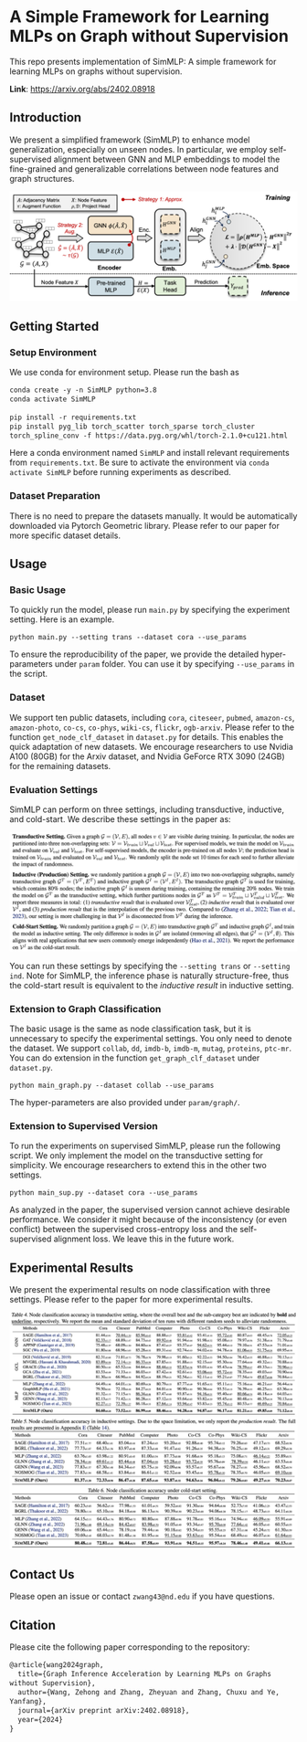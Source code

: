 # A Simple Framework for Learning MLPs on Graph without Supervision

This repo presents implementation of SimMLP: A simple framework for learning MLPs on graphs without supervision. 

**Link**: https://arxiv.org/abs/2402.08918

## Introduction

We present a simplified framework (SimMLP) to enhance model generalization, especially on unseen nodes. In particular, we employ self-supervised alignment between GNN and MLP embeddings to model the fine-grained and generalizable correlations between node features and graph structures. 

<img src="SimMLP.png">

## Getting Started

### Setup Environment

We use conda for environment setup. Please run the bash as 
```
conda create -y -n SimMLP python=3.8
conda activate SimMLP

pip install -r requirements.txt
pip install pyg_lib torch_scatter torch_sparse torch_cluster torch_spline_conv -f https://data.pyg.org/whl/torch-2.1.0+cu121.html
```

Here a conda environment named `SimMLP` and install relevant requirements from `requirements.txt`. Be sure to activate the environment via `conda activate SimMLP` before running experiments as described. 

### Dataset Preparation

There is no need to prepare the datasets manually. It would be automatically downloaded via Pytorch Geometric library. Please refer to our paper for more specific dataset details. 

## Usage

### Basic Usage

To quickly run the model, please run `main.py` by specifying the experiment setting. Here is an example.

```
python main.py --setting trans --dataset cora --use_params
```

To ensure the reproducibility of the paper, we provide the detailed hyper-parameters under `param` folder. You can use it by specifying `--use_params` in the script. 

### Dataset

We support ten public datasets, including `cora`, `citeseer`, `pubmed`, `amazon-cs`, `amazon-photo`, `co-cs`, `co-phys`, `wiki-cs`, `flickr`, `ogb-arxiv`. Please refer to the function `get_node_clf_dataset` in `dataset.py` for details. This enables the quick adaptation of new datasets. We encourage researchers to use Nvidia A100 (80GB) for the Arxiv dataset, and Nvidia GeForce RTX 3090 (24GB) for the remaining datasets. 

### Evaluation Settings

SimMLP can perform on three settings, including transductive, inductive, and cold-start. We describe these settings in the paper as: 

<img src="settings.png">

You can run these settings by specifying the `--setting trans` or `--setting ind`. Note for SimMLP, the inference phase is naturally structure-free, thus the cold-start result is equivalent to the *inductive result* in inductive setting. 


### Extension to Graph Classification

The basic usage is the same as node classification task, but it is unnecessary to specify the experimental settings. You only need to denote the dataset. We support `collab`, `dd`, `imdb-b`, `imdb-m`, `mutag`, `proteins`, `ptc-mr`. You can do extension in the function `get_graph_clf_dataset` under `dataset.py`. 

```
python main_graph.py --dataset collab --use_params
```

The hyper-parameters are also provided under `param/graph/`.

### Extension to Supervised Version

To run the experiments on supervised SimMLP, please run the following script. We only implement the model on the transductive setting for simplicity. We encourage researchers to extend this in the other two settings. 

```
python main_sup.py --dataset cora --use_params
```

As analyzed in the paper, the supervised version cannot achieve desirable performance. We consider it might because of the inconsistency (or even conflict) between the supervised cross-entropy loss and the self-supervised alignment loss. We leave this in the future work. 

## Experimental Results

We present the experimental results on node classification with three settings. Please refer to the paper for more experimental results. 

<img src="result_trans.png">

<img src="result_ind_cold.png">

## Contact Us

Please open an issue or contact `zwang43@nd.edu` if you have questions. 

## Citation

Please cite the following paper corresponding to the repository: 

```
@article{wang2024graph,
  title={Graph Inference Acceleration by Learning MLPs on Graphs without Supervision},
  author={Wang, Zehong and Zhang, Zheyuan and Zhang, Chuxu and Ye, Yanfang},
  journal={arXiv preprint arXiv:2402.08918},
  year={2024}
}
```
